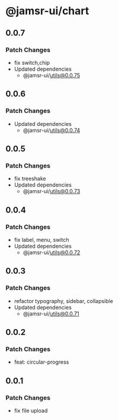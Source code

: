 # @jamsr-ui/chart

## 0.0.7

### Patch Changes

- fix switch,chip
- Updated dependencies
  - @jamsr-ui/utils@0.0.75

## 0.0.6

### Patch Changes

- Updated dependencies
  - @jamsr-ui/utils@0.0.74

## 0.0.5

### Patch Changes

- fix treeshake
- Updated dependencies
  - @jamsr-ui/utils@0.0.73

## 0.0.4

### Patch Changes

- fix label, menu, switch
- Updated dependencies
  - @jamsr-ui/utils@0.0.72

## 0.0.3

### Patch Changes

- refactor typography, sidebar, collapsible
- Updated dependencies
  - @jamsr-ui/utils@0.0.71

## 0.0.2

### Patch Changes

- feat: circular-progress

## 0.0.1

### Patch Changes

- fix file upload
